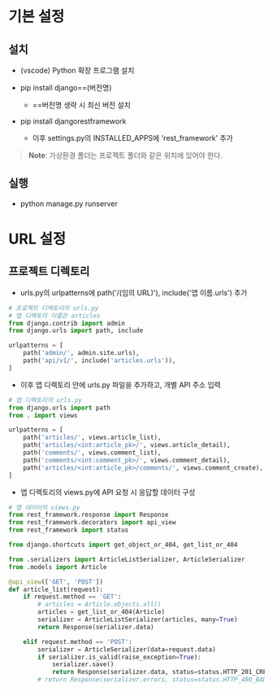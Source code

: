 # 기본 설정

## 설치

- (vscode) Python 확장 프로그램 설치
- pip install django==(버전명)

  - ==버전명 생략 시 최신 버전 설치

- pip install djangorestframework

  - 이후 settings.py의 INSTALLED_APPS에 'rest_framework' 추가

> **Note**: 가상환경 폴더는 프로젝트 폴더와 같은 위치에 있어야 한다.

## 실행

- python manage.py runserver

# URL 설정

## 프로젝트 디렉토리

- urls.py의 urlpatterns에 path('/(임의 URL)'), include('앱 이름.urls') 추가

```python
# 프로젝트 디렉토리의 urls.py
# 앱 디렉토리 이름은 articles
from django.contrib import admin
from django.urls import path, include

urlpatterns = [
    path('admin/', admin.site.urls),
    path('api/v1/', include('articles.urls')),
]
```

- 이후 앱 디렉토리 안에 urls.py 파일을 추가하고, 개별 API 주소 입력

```python
# 앱 디렉토리의 urls.py
from django.urls import path
from . import views

urlpatterns = [
    path('articles/', views.article_list),
    path('articles/<int:article_pk>/', views.article_detail),
    path('comments/', views.comment_list),
    path('comments/<int:comment_pk>/', views.comment_detail),
    path('articles/<int:article_pk>/comments/', views.comment_create),
]
```

- 앱 디렉토리의 views.py에 API 요청 시 응답할 데이터 구성

```python
# 앱 데이터의 views.py
from rest_framework.response import Response
from rest_framework.decorators import api_view
from rest_framework import status

from django.shortcuts import get_object_or_404, get_list_or_404

from .serializers import ArticleListSerializer, ArticleSerializer
from .models import Article

@api_view(['GET', 'POST'])
def article_list(request):
    if request.method == 'GET':
        # articles = Article.objects.all()
        articles = get_list_or_404(Article)
        serializer = ArticleListSerializer(articles, many=True)
        return Response(serializer.data)

    elif request.method == 'POST':
        serializer = ArticleSerializer(data=request.data)
        if serializer.is_valid(raise_exception=True):
            serializer.save()
            return Response(serializer.data, status=status.HTTP_201_CREATED)
        # return Response(serializer.errors, status=status.HTTP_400_BAD_REQUEST)

```
